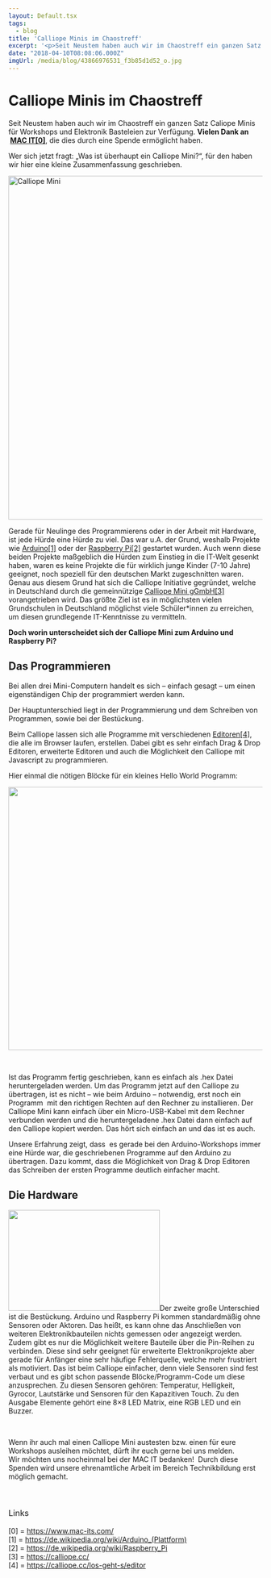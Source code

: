 ```yaml
---
layout: Default.tsx
tags:
  - blog
title: 'Calliope Minis im Chaostreff'
excerpt: '<p>Seit Neustem haben auch wir im Chaostreff ein ganzen Satz Caliope Minis für Workshops und Elektronik Basteleien zur Verfügung.&nbsp;Vielen Dank an &nbsp;MAC IT[0], die dies durch eine Spende ermöglicht haben. <a href="https://chaostreff-flensburg.de/2018/calliope-minis-im-chaostreff/" class="more-link">[&hellip;]</a></p>'
date: "2018-04-10T08:08:06.000Z"
imgUrl: /media/blog/43866976531_f3b85d1d52_o.jpg
---
```

# Calliope Minis im Chaostreff

<p><span style="font-weight: 400;">Seit Neustem haben auch wir im Chaostreff ein ganzen Satz Caliope Minis für Workshops und Elektronik Basteleien zur Verfügung.&nbsp;</span><b>Vielen Dank an &nbsp;<a href="https://www.mac-its.com/">MAC IT[0]</a></b><span style="font-weight: 400;">, die dies durch eine Spende ermöglicht haben.</span></p>
<p><span style="font-weight: 400;">Wer sich jetzt fragt: &#8222;Was ist überhaupt ein Calliope Mini?&#8220;, für den haben wir hier eine kleine Zusammenfassung geschrieben.</span></p>
<p><img decoding="async" loading="lazy" class="alignleft size-large wp-image-728" src="/media/blog/uploads/43866976531_f3b85d1d52_o-1024x682.jpg" alt="Calliope Mini" width="1024" height="682" srcset="https://chaostreff-flensburg.de/wp-content/uploads/2018/08/43866976531_f3b85d1d52_o-1024x682.jpg 1024w, https://chaostreff-flensburg.de/wp-content/uploads/2018/08/43866976531_f3b85d1d52_o-300x200.jpg 300w, https://chaostreff-flensburg.de/wp-content/uploads/2018/08/43866976531_f3b85d1d52_o-768x512.jpg 768w, https://chaostreff-flensburg.de/wp-content/uploads/2018/08/43866976531_f3b85d1d52_o-750x500.jpg 750w, https://chaostreff-flensburg.de/wp-content/uploads/2018/08/43866976531_f3b85d1d52_o.jpg 2000w" sizes="(max-width: 1024px) 100vw, 1024px" /></p>
<p><span style="font-weight: 400;">Gerade für Neulinge des Programmierens oder in der Arbeit mit Hardware, ist jede Hürde eine Hürde zu viel. Das war u.A. der Grund, weshalb Projekte wie <a href="https://de.wikipedia.org/wiki/Arduino_(Plattform)">Arduino[1]</a> oder der <a href="https://de.wikipedia.org/wiki/Raspberry_Pi">Raspberry Pi[2]</a> gestartet wurden. Auch wenn diese beiden Projekte maßgeblich die Hürden zum Einstieg in die IT-Welt gesenkt haben, waren es keine Projekte die für wirklich junge Kinder (7-10 Jahre) geeignet, noch speziell für den deutschen Markt zugeschnitten waren. Genau aus diesem Grund hat sich die Calliope Initiative gegründet, welche in Deutschland durch die gemeinnützige <a href="https://calliope.cc/">Calliope Mini gGmbH[3]</a> vorangetrieben wird. Das größte Ziel ist es in möglichsten vielen Grundschulen in Deutschland möglichst viele Schüler*innen zu erreichen, um diesen grundlegende IT-Kenntnisse zu vermitteln.</span></p>
<p><span style="font-weight: 400;"><strong>Doch worin unterscheidet sich der Calliope Mini zum Arduino und Raspberry Pi?</strong> </span></p>
<h2>Das Programmieren</h2>
<p><span style="font-weight: 400;">Bei allen drei Mini-Computern handelt es sich &#8211; einfach gesagt &#8211; um einen eigenständigen Chip der programmiert werden kann. </span></p>
<p><span style="font-weight: 400;">Der Hauptunterschied liegt in der Programmierung und dem Schreiben von Programmen, sowie bei der Bestückung. </span></p>
<p><span style="font-weight: 400;">Beim Calliope lassen sich alle Programme mit verschiedenen <a href="https://calliope.cc/los-geht-s/editor">Editoren[4]</a>, die alle im Browser laufen, erstellen. Dabei gibt es sehr einfach Drag &amp; Drop Editoren, erweiterte Editoren und auch die Möglichkeit den Calliope mit Javascript zu programmieren. </span></p>
<p><span style="font-weight: 400;">Hier einmal die nötigen Blöcke für ein kleines Hello World Programm:</span></p>
<p><a href="https://makecode.com/_7jqR6k6m2TEu"><img decoding="async" loading="lazy" class="aligncenter wp-image-727 size-large" src="/media/blog/uploads/ctfl-hello-world-calliope-makecode-editor-1024x522.png" alt="" width="1024" height="522" srcset="https://chaostreff-flensburg.de/wp-content/uploads/2018/08/ctfl-hello-world-calliope-makecode-editor-1024x522.png 1024w, https://chaostreff-flensburg.de/wp-content/uploads/2018/08/ctfl-hello-world-calliope-makecode-editor-300x153.png 300w, https://chaostreff-flensburg.de/wp-content/uploads/2018/08/ctfl-hello-world-calliope-makecode-editor-768x391.png 768w, https://chaostreff-flensburg.de/wp-content/uploads/2018/08/ctfl-hello-world-calliope-makecode-editor-981x500.png 981w, https://chaostreff-flensburg.de/wp-content/uploads/2018/08/ctfl-hello-world-calliope-makecode-editor.png 1317w" sizes="(max-width: 1024px) 100vw, 1024px" /></a></p>
<p>&nbsp;</p>
<p><span style="font-weight: 400;">Ist das Programm fertig geschrieben, kann es einfach als .hex Datei heruntergeladen werden. Um das Programm jetzt auf den Calliope zu übertragen, ist es nicht &#8211; wie beim Arduino &#8211; notwendig, erst noch ein Programm &nbsp;mit den richtigen Rechten auf den Rechner zu installieren. Der Calliope Mini kann einfach über ein Micro-USB-Kabel mit dem Rechner verbunden werden und die heruntergeladene .hex Datei dann einfach auf den Calliope kopiert werden. Das hört sich einfach an und das ist es auch. </span></p>
<p><span style="font-weight: 400;">Unsere Erfahrung zeigt, dass &nbsp;es gerade bei den Arduino-Workshops immer eine Hürde war, die geschriebenen Programme auf den Arduino zu übertragen. Dazu kommt, dass die Möglichkeit von Drag &amp; Drop Editoren das Schreiben der ersten Programme deutlich einfacher macht. </span></p>
<h2>Die Hardware</h2>
<p><span style="font-weight: 400;"><img decoding="async" loading="lazy" class="alignleft wp-image-729 size-medium" src="/media/blog/uploads/29997352338_2e9c6b48ac_o-300x200.jpg" alt="" width="300" height="200" srcset="https://chaostreff-flensburg.de/wp-content/uploads/2018/08/29997352338_2e9c6b48ac_o-300x200.jpg 300w, https://chaostreff-flensburg.de/wp-content/uploads/2018/08/29997352338_2e9c6b48ac_o-768x512.jpg 768w, https://chaostreff-flensburg.de/wp-content/uploads/2018/08/29997352338_2e9c6b48ac_o-1024x682.jpg 1024w, https://chaostreff-flensburg.de/wp-content/uploads/2018/08/29997352338_2e9c6b48ac_o-750x500.jpg 750w, https://chaostreff-flensburg.de/wp-content/uploads/2018/08/29997352338_2e9c6b48ac_o.jpg 2000w" sizes="(max-width: 300px) 100vw, 300px" />Der zweite große Unterschied ist die Bestückung. Arduino und Raspberry Pi kommen standardmäßig ohne Sensoren oder Aktoren. Das heißt, es kann ohne das Anschließen von weiteren Elektronikbauteilen nichts gemessen oder angezeigt werden. Zudem gibt es nur die Möglichkeit weitere Bauteile über die Pin-Reihen zu verbinden. Diese sind sehr geeignet für erweiterte Elektronikprojekte aber gerade für Anfänger eine sehr häufige Fehlerquelle, welche mehr frustriert als motiviert. Das ist beim Calliope einfacher, denn viele Sensoren sind fest verbaut und es gibt schon passende Blöcke/Programm-Code um diese anzusprechen. Zu diesen Sensoren gehören: Temperatur, Helligkeit, Gyrocor, Lautstärke und Sensoren für den Kapazitiven Touch. Zu den Ausgabe Elemente gehört eine 8&#215;8 LED Matrix, eine RGB LED und ein Buzzer.</span></p>
<p>&nbsp;</p>
<p><span style="font-weight: 400;">Wenn ihr auch mal einen Calliope Mini austesten bzw. einen für eure Workshops ausleihen möchtet, dürft ihr euch gerne bei uns melden. </span><span style="font-weight: 400;"><br />
</span><span style="font-weight: 400;">Wir möchten uns nocheinmal bei der MAC IT bedanken! &nbsp;Durch diese Spenden wird unsere ehrenamtliche Arbeit im Bereich Technikbildung erst möglich gemacht.</span></p>
<p>&nbsp;</p>
<h3><span style="font-weight: 400;">Links</span></h3>
<p>[0] = <a href="https://www.mac-its.com/">https://www.mac-its.com/</a><br />
[1] = <a href="https://de.wikipedia.org/wiki/Arduino_(Plattform)">https://de.wikipedia.org/wiki/Arduino_(Plattform)</a><br />
[2] = <a href="https://de.wikipedia.org/wiki/Raspberry_Pi">https://de.wikipedia.org/wiki/Raspberry_Pi</a><br />
[3] = <a href="https://calliope.cc/">https://calliope.cc/</a><br />
[4] = <a href="https://calliope.cc/los-geht-s/editor">https://calliope.cc/los-geht-s/editor</a></p>

